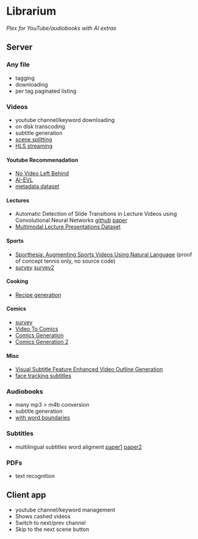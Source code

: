 # Librarium

*Plex for YouTube/audiobooks with AI extras*

## Server

### Any file
 - tagging
 - downloading
 - per tag paginated listing

### Videos
 - youtube channel/keyword downloading
 - on disk transcoding
 - subtitle generation
 - [scene splitting](http://scenedetect.com/en/latest/)
 - [HLS streaming](https://developer.apple.com/streaming/)

#### Youtube Recommenadation

 - [No Video Left Behind](https://arxiv.org/pdf/2210.08136.pdf)
 - [AI-EVL](https://arxiv.org/pdf/2203.11157.pdf)
 - [metadata dataset](https://arxiv.org/pdf/2012.10378.pdf)

#### Lectures
 - Automatic Detection of Slide Transitions in Lecture Videos using Convolutional Neural Networks [github](https://github.com/asindel/SliTraNet) [paper](https://arxiv.org/pdf/2202.03540.pdf)
 - [Multimodal Lecture Presentations Dataset](https://arxiv.org/pdf/2208.08080.pdf)


#### Sports
 - [Sporthesia: Augmenting Sports Videos Using Natural Language](https://arxiv.org/pdf/2209.03434.pdf) (proof of concept tennis only, no source code)
 - [survey](https://arxiv.org/pdf/2206.01038.pdf) [survey2](https://arxiv.org/pdf/1703.01170.pdf)


#### Cooking
 - [Recipe generation](https://arxiv.org/pdf/2209.10134.pdf)

#### Comics

  - [survey](https://arxiv.org/pdf/1804.05490.pdf)
  - [Video To Comics](https://arxiv.org/pdf/1812.03473.pdf)
  - [Comics Generation](https://arxiv.org/pdf/2101.11111.pdf)
  - [Comics Generation 2](https://arxiv.org/pdf/2109.09120.pdf)

#### Misc
 - [Visual Subtitle Feature Enhanced Video Outline Generation](https://arxiv.org/pdf/2208.11307.pdf)
 - [face tracking subtitles](https://arxiv.org/pdf/1407.5145.pdf)

### Audiobooks

 - many mp3 > m4b conversion
 - subtitle generation
  - [with word boundaries](https://cmusphinx.github.io)
  
### Subtitles
 - multilingual subtitles word aligment [paper1](https://arxiv.org/pdf/2103.17250.pdf) [paper2](https://arxiv.org/pdf/2004.14837.pdf) 

### PDFs
 - text recognition

## Client app
 - youtube channel/keyword management
 - Shows cashed videos
 - Switch to next/prev channel
 - Skip to the next scene button

